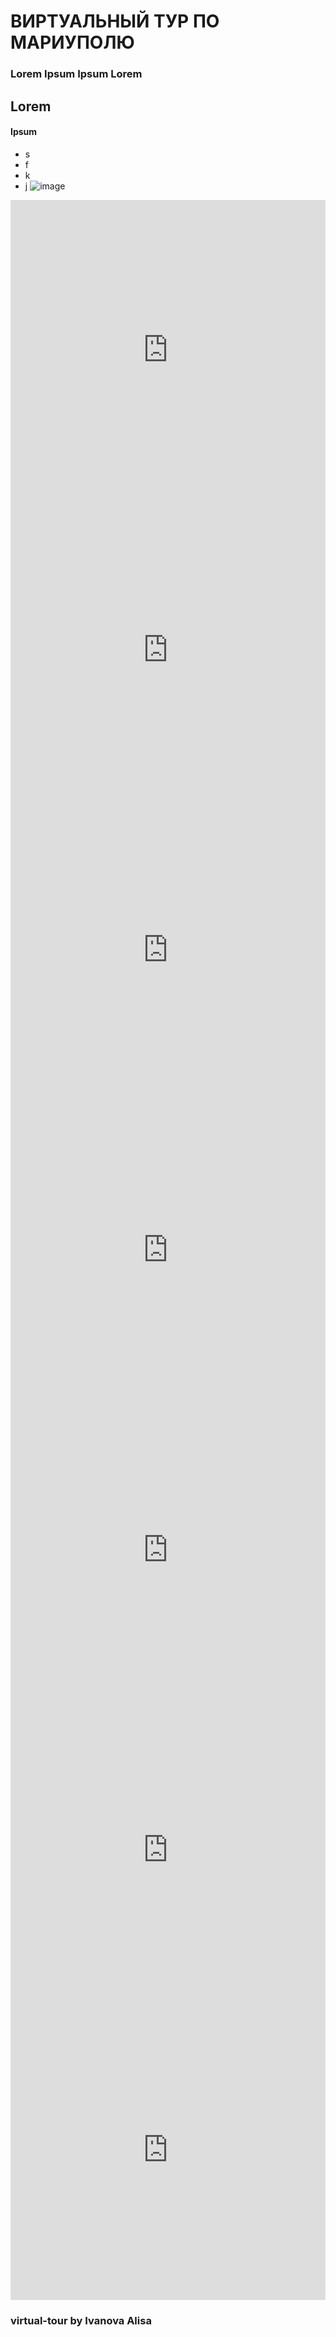 # ВИРТУАЛЬНЫЙ ТУР ПО МАРИУПОЛЮ

### Lorem Ipsum Ipsum Lorem
## Lorem
#### Ipsum

- s
- f
- k
- j
![image](https://m.ostro.org/upload/iblock/14e/010203.jpg)

<iframe width="100%" height="480px" src="https://poly.google.com/view/5xY-3lkPLrR/embed?chrome=min" frameborder="0" style="border:none;" allowvr="yes" allow="vr; xr; accelerometer; magnetometer; gyroscope; autoplay;" allowfullscreen mozallowfullscreen="true" webkitallowfullscreen="true" onmousewheel="" ></iframe>





<iframe width="100%" height="480px" src="https://poly.google.com/view/8OJs7kPeZZy/embed?chrome=min" frameborder="0" style="border:none;" allowvr="yes" allow="vr; xr; accelerometer; magnetometer; gyroscope; autoplay;" allowfullscreen mozallowfullscreen="true" webkitallowfullscreen="true" onmousewheel="" ></iframe>


<iframe width="100%" height="480px" src="https://poly.google.com/view/fVw6sbpmujE/embed?chrome=min" frameborder="0" style="border:none;" allowvr="yes" allow="vr; xr; accelerometer; magnetometer; gyroscope; autoplay;" allowfullscreen mozallowfullscreen="true" webkitallowfullscreen="true" onmousewheel="" ></iframe>

<iframe width="100%" height="480px" src="https://poly.google.com/view/3gO1GLllVCH/embed?chrome=min" frameborder="0" style="border:none;" allowvr="yes" allow="vr; xr; accelerometer; magnetometer; gyroscope; autoplay;" allowfullscreen mozallowfullscreen="true" webkitallowfullscreen="true" onmousewheel="" ></iframe>

<iframe width="100%" height="480px" src="https://poly.google.com/view/89ZeQKK6lo7/embed?chrome=min" frameborder="0" style="border:none;" allowvr="yes" allow="vr; xr; accelerometer; magnetometer; gyroscope; autoplay;" allowfullscreen mozallowfullscreen="true" webkitallowfullscreen="true" onmousewheel="" ></iframe>


<iframe width="100%" height="480px" src="https://poly.google.com/view/5sof5QYEOAE/embed?chrome=min" frameborder="0" style="border:none;" allowvr="yes" allow="vr; xr; accelerometer; magnetometer; gyroscope; autoplay;" allowfullscreen mozallowfullscreen="true" webkitallowfullscreen="true" onmousewheel="" ></iframe>

<iframe width="100%" height="480px" src="https://poly.google.com/view/5D2RSt_5hs9/embed?chrome=min" frameborder="0" style="border:none;" allowvr="yes" allow="vr; xr; accelerometer; magnetometer; gyroscope; autoplay;" allowfullscreen mozallowfullscreen="true" webkitallowfullscreen="true" onmousewheel="" ></iframe>

### virtual-tour by Ivanova Alisa

